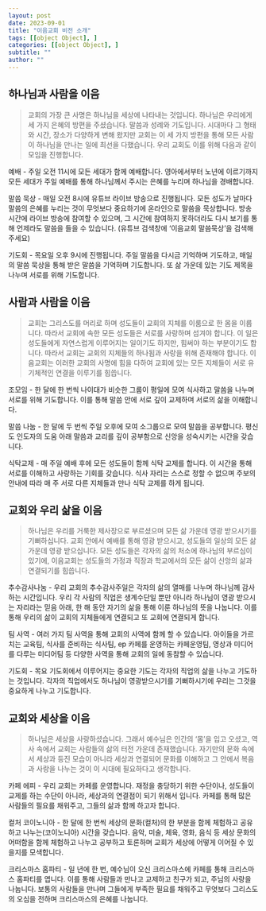 ```yaml
---
layout: post
date: 2023-09-01
title: "이음교회 비전 소개"
tags: [[object Object], ]
categories: [[object Object], ]
subtitle: ""
author: ""
---
```



<a name="1"></a>


## **하나님과 사람을 이음**


> 교회의 가장 큰 사명은 하나님을 세상에 나타내는 것입니다. 하나님은 우리에게 세 가지 은혜의 방편을 주셨습니다. 말씀과 성례와 기도입니다. 시대마다 그 형태와 시간, 장소가 다양하게 변해 왔지만 교회는 이 세 가지 방편을 통해 모든 사람이 하나님을 만나는 일에 최선을 다했습니다. 우리 교회도 이를 위해 다음과 같이 모임을 진행합니다.



예배 - 주일 오전 11시에 모든 세대가 함께 예배합니다. 영아에서부터 노년에 이르기까지 모든 세대가 주일 예배를 통해 하나님께서 주시는 은혜를 누리며 하나님을 경배합니다.


말씀 묵상 - 매일 오전 8시에 유튜브 라이브 방송으로 진행됩니다. 모든 성도가 날마다 말씀의 은혜를 누리는 것이 무엇보다 중요하기에 온라인으로 말씀을 묵상합니다. 방송 시간에 라이브 방송에 참여할 수 있으며, 그 시간에 참여하지 못하더라도 다시 보기를 통해 언제라도 말씀을 들을 수 있습니다. (유튜브 검색창에 ‘이음교회 말씀묵상’을 검색해 주세요)


기도회 - 목요일 오후 9시에 진행됩니다. 주일 말씀을 다시금 기억하며 기도하고, 매일의 말씀 묵상을 통해 받은 말씀을 기억하며 기도합니다. 또 삶 가운데 있는 기도 제목을 나누며 서로를 위해 기도합니다.


<a name="2"></a>



## **사람과 사람을 이음**


> 교회는 그리스도를 머리로 하며 성도들이 교회의 지체를 이룸으로 한 몸을 이룹니다. 따라서 교회에 속한 모든 성도들은 서로를 사랑하며 섬겨야 합니다. 이 일은 성도들에게 자연스럽게 이루어지는 일이기도 하지만, 힘써야 하는 부분이기도 합니다. 따라서 교회는 교회의 지체들의 하나됨과 사랑을 위해 존재해야 합니다. 이음교회는 이러한 교회의 사명에 힘을 다하여 교회에 있는 모든 지체들이 서로 유기체적인 연결을 이루기를 힘씁니다.



조모임 - 한 달에 한 번씩 나이대가 비슷한 그룹이 평일에 모여 식사하고 말씀을 나누며 서로를 위해 기도합니다. 이를 통해 말씀 안에 서로 깊이 교제하며 서로의 삶을 이해합니다.


말씀 나눔 - 한 달에 두 번씩 주일 오후에 모여 소그룹으로 모여 말씀을 공부합니다. 평신도 인도자의 도움 아래 말씀과 교리를 깊이 공부함으로 신앙을 성숙시키는 시간을 갖습니다.


식탁교제 - 매 주일 예배 후에 모든 성도들이 함께 식탁 교제를 합니다. 이 시간을 통해 서로를 이해하고 사랑하는 기회를 갖습니다. 식사 자리는 스스로 정할 수 없으며 주보의 안내에 따라 매 주 서로 다른 지체들과 만나 식탁 교제를 하게 됩니다.


<a name="3"></a>



## **교회와 우리 삶을 이음**


> 하나님은 우리를 거룩한 제사장으로 부르셨으며 모든 삶 가운데 영광 받으시기를 기뻐하십니다. 교회 안에서 예배를 통해 영광 받으시고, 성도들의 일상의 모든 삶 가운데 영광 받으십니다. 모든 성도들은 각자의 삶의 처소에 하나님의 부르심이 있기에, 이음교회는 성도들의 가정과 직장과 학교에서의 모든 삶이 신앙의 삶과 연결되기를 힘씁니다.


추수감사나눔 - 우리 교회의 추수감사주일은 각자의 삶의 열매를 나누며 하나님께 감사하는 시간입니다. 우리 각 사람의 직업은 생계수단일 뿐만 아니라 하나님이 영광 받으시는 자리라는 믿음 아래, 한 해 동안 자기의 삶을 통해 이룬 하나님의 뜻을 나눕니다. 이를 통해 우리의 삶이 교회의 지체들에게 연결되고 또 교회에 연결되게 합니다.


팀 사역 - 여러 가지 팀 사역을 통해 교회의 사역에 함께 할 수 있습니다. 아이들을 가르치는 교육팀, 식사를 준비하는 식사팀, ep 카페를 운영하는 카페운영팀, 영상과 미디어를 다루는 미디어팀 등 다양한 사역을 통해 교회의 일에 동참할 수 있습니다.


기도회 - 목요 기도회에서 이루어지는 중요한 기도는 각자의 직업의 삶을 나누고 기도하는 것입니다. 각자의 직업에서도 하나님이 영광받으시기를 기뻐하시기에 우리는 그것을 중요하게 나누고 기도합니다.


<a name="4"></a>



## **교회와 세상을 이음**


> 하나님은 세상을 사랑하셨습니다. 그래서 예수님은 인간의 ‘몸’을 입고 오셨고, 역사 속에서 교회는 사람들의 삶의 터전 가운데 존재했습니다. 자기만의 문화 속에서 세상과 등진 모습이 아니라 세상과 연결되어 문화를 이해하고 그 안에서 복음과 사랑을 나누는 것이 이 시대에 필요하다고 생각합니다.


카페 에피 - 우리 교회는 카페를 운영합니다. 재정을 충당하기 위한 수단이나, 성도들이 교제를 하는 수단이 아니라, 세상과의 연결점이 되기 위해서 입니다. 카페를 통해 많은 사람들의 필요를 채워주고, 그들의 삶과 함께 하고자 합니다.


컬처 코이노니아 -  한 달에 한 번씩 세상의 문화(컬처)의 한 부분을 함께 체험하고 공유하고 나누는(코이노니아) 시간을 갖습니다. 음악, 미술, 체육, 영화, 음식 등 세상 문화의 어떠함을 함께 체험하고 나누고 공부하고 토론하며 교회가 세상에 어떻게 이어질 수 있을지를 모색합니다.


크리스마스 홈파티 - 일 년에 한 번, 예수님이 오신 크리스마스에 카페를 통해 크리스마스 홈파티를 엽니다. 이를 통해 사람들과 만나고 교제하고 친구가 되고, 주님의 사랑을 나눕니다. 보통의 사람들을 만나며 그들에게  부족한 필요를 채워주고 무엇보다 그리스도의 오심을 전하며 크리스마스의 은혜를 나눕니다.

